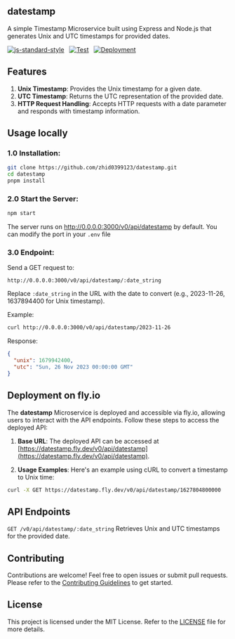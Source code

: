 ## datestamp

A simple Timestamp Microservice built using Express and Node.js that generates Unix and UTC timestamps for provided dates.

[![js-standard-style](https://img.shields.io/badge/style-standard-brightgreen.svg?style=flat)](https://standardjs.com/) &nbsp;
[![Test](https://github.com/zhid0399123/datestamp/actions/workflows/CI.yml/badge.svg)](https://github.com/zhid0399123/datestamp/actions/workflows/CI.yml) &nbsp;
[![Deployment](https://github.com/zhid0399123/datestamp/actions/workflows/fly.yml/badge.svg)](https://github.com/zhid0399123/datestamp/actions/workflows/fly.yml) &nbsp;

## Features

1. **Unix Timestamp**: Provides the Unix timestamp for a given date.
2. **UTC Timestamp**: Returns the UTC representation of the provided date.
3. **HTTP Request Handling**: Accepts HTTP requests with a date parameter and responds with timestamp information.

## Usage locally

### 1.0 Installation:

```bash
git clone https://github.com/zhid0399123/datestamp.git
cd datestamp
pnpm install
```

### 2.0 Start the Server:

```bash
npm start
```

The server runs on <a href="http://0.0.0.0:3000/v0/api/datestamp">http://0.0.0.0:3000/v0/api/datestamp</a> by default. You can modify the port in your `.env` file

### 3.0 Endpoint:

Send a GET request to:

```
http://0.0.0.0:3000/v0/api/datestamp/:date_string
```

Replace `:date_string` in the URL with the date to convert (e.g., 2023-11-26, 1637894400 for Unix timestamp).

Example:

```bash
curl http://0.0.0.0:3000/v0/api/datestamp/2023-11-26
```

Response:

```json
{
  "unix": 1679942400,
  "utc": "Sun, 26 Nov 2023 00:00:00 GMT"
}
```

## Deployment on fly.io

The **datestamp** Microservice is deployed and accessible via fly.io, allowing users to interact with the API endpoints. Follow these steps to access the deployed API:

1. **Base URL**: The deployed API can be accessed at [https://datestamp.fly.dev/v0/api/datestamp](https://datestamp.fly.dev/v0/api/datestamp).

2. **Usage Examples**: Here's an example using cURL to convert a timestamp to Unix time:

```bash
curl -X GET https://datestamp.fly.dev/v0/api/datestamp/1627804800000
```

## API Endpoints

`GET /v0/api/datestamp/:date_string` Retrieves Unix and UTC timestamps for the provided date.

## Contributing

Contributions are welcome! Feel free to open issues or submit pull requests. Please refer to the [Contributing Guidelines](CONTRIBUTING.md) to get started.

## License

This project is licensed under the MIT License. Refer to the [LICENSE](LICENSE) file for more details.

